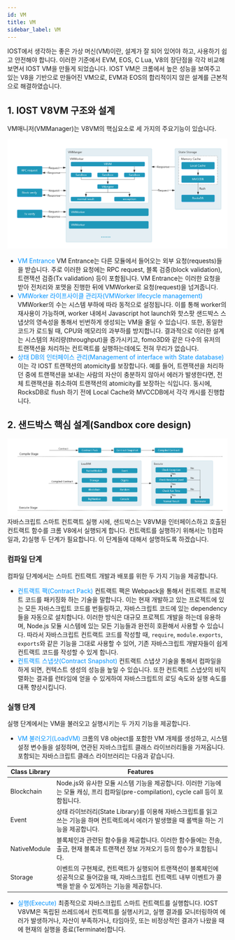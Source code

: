 ```yaml
---
id: VM
title: VM
sidebar_label: VM
---
```

IOST에서 생각하는 좋은 가상 머신(VM)이란, 설계가 잘 되어 있어야 하고, 사용하기 쉽고 안전해야 합니다. 이러한 기준에서 EVM, EOS, C Lua, V8의 장단점을 각각 비교해보면서 IOST VM을 만들게 되었습니다. IOST VM은 크롬에서 높은 성능을 보여주고 있는 V8을 기반으로 만들어진 VM으로, EVM과 EOS의 합리적이지 않은 설계를 근본적으로 해결하였습니다.

## 1. IOST V8VM 구조와 설계
VM매니저(VMManager)는 V8VM의 핵심요소로 세 가지의 주요기능이 있습니다.

![statedb](../assets/2-intro-of-iost/VM/V8VM.png)
* <font color="#0092ff">VM Entrance </font>VM Entrance는 다른 모듈에서 들어오는 외부 요청(requests)들을 받습니다. 주로 이러한 요청에는 RPC request, 블록 검증(block validation), 트랜잭션 검증(Tx validation) 등이 포함됩니다. VM Entrance는 이러한 요청을 받아 전처리와 포맷을 진행한 뒤에 VMWorker로 요청(request)을 넘겨줍니다.
* <font color="#0092ff">VMWorker 라이프사이클 관리자(VMWorker lifecycle management) </font>VMWorker의 수는 시스템 부하에 따라 동적으로 설정됩니다. 이를 통해 worker의 재사용이 가능하며, worker 내에서 Javascript hot launch와 핫스팟 샌드박스 스냅샷의 영속성을 통해서 빈번하게 생성되는 VM을 줄일 수 있습니다. 또한, 동일한 코드가 로드될 때, CPU와 메모리의 과부하를 방지합니다. 결과적으로 이러한 설계는 시스템의 처리량(throughput)을 증가시키고, fomo3D와 같은 다수의 유저의 트랜잭션을 처리하는 컨트랙트를 실행하는데에도 전혀 무리가 없습니다.
* <font color="#0092ff">상태 DB의 인터페이스 관리(Management of interface with State database) </font> 이는 각 IOST 트랜잭션의 atomicity를 보장합니다. 예를 들어, 트랜잭션을 처리하던 중에 트랜잭션을 보내는 사람의 자산이 충분하지 않아서 에러가 발생한다면, 전체 트랜잭션을 취소하여 트랜잭션의 atomicity를 보장하는 식입니다. 동시에, RocksDB로 flush 하기 전에 Local Cache와 MVCCDB에서 각각 캐시를 진행합니다.

## 2. 샌드박스 핵심 설계(Sandbox core design)

![statedb](../assets/2-intro-of-iost/VM/sandbox.png)
자바스크립트 스마트 컨트랙트 실행 시에, 샌드박스는 V8VM을 인터페이스하고 호출된 컨트랙트 함수를 크롬 V8에서 실행되게 합니다. 컨트랙트를 실행하기 위해서는 1)컴파일과, 2)실행 두 단계가 필요합니다. 이 단계들에 대해서 설명하도록 하겠습니다.

### 컴파일 단계
컴파일 단계에서는 스마트 컨트랙트 개발과 배포를 위한 두 가지 기능을 제공합니다.

* <font color="#0092ff">컨트랙트 팩(Contract Pack) </font>컨트랙트 팩은 Webpack을 통해서 컨트랙트 프로젝트 코드를 패키징화 하는 기술을 말합니다. 이는 현재 개발하고 있는 프로젝트에 있는 모든 자바스크립트 코드를 번들링하고, 자바스크립트 코드에 있는 dependency들을 자동으로 설치합니다. 이러한 방식은 대규모 프로젝트 개발을 하는데 유용하며, Node.js 모듈 시스템에 있는 모든 기능들과 완전히 호환해서 사용할 수 있습니다. 따라서 자바스크립트 컨트랙트 코드를 작성할 때, `require`, `module.exports`, `exports`와 같은 기능을 그대로 사용할 수 있어, 기존 자바스크립트 개발자들이 쉽게 컨트랙트 코드를 작성할 수 있게 합니다.  
* <font color="#0092ff">컨트랙트 스냅샷(Contract Snapshot) </font>컨트랙트 스냅샷 기술을 통해서 컴파일을 하게 되면, 컨텍스트 생성의 성능을 높일 수 있습니다. 또한 컨트랙트 스냅샷의 비직렬화는 결과를 런타임에 얻을 수 있게하여 자바스크립트의 로딩 속도와 실행 속도를 대폭 향상시킵니다.

### 실행 단계

실행 단계에서는 VM을 불러오고 실행시키는 두 가지 기능을 제공합니다.

* <font color="#0092ff">VM 불러오기(LoadVM) </font>크롬의 V8 object를 포함한 VM 개체를 생성하고, 시스템 설정 변수들을 설정하며, 연관된 자바스크립트 클래스 라이브러리들을 가져옵니다. 포함되는 자바스크립트 클래스 라이브러리는 다음과 같습니다.

| Class Library          | Features   |
| --------     | -----  |
| Blockchain   | Node.js와 유사한 모듈 시스템 기능을 제공합니다. 이러한 기능에는 모듈 캐싱, 프리 컴파일(pre-compilation), cycle call 등이 포함됩니다.|
| Event        | 상태 라이브러리(State Library)를 이용해 자바스크립트를 읽고 쓰는 기능을 하며 컨트랙트에서 에러가 발생했을 때 롤백을 하는 기능을 제공합니다. |
| NativeModule | 블록체인과 관련된 함수들을 제공합니다. 이러한 함수들에는 전송, 출금, 현재 블록과 트랜잭션 정보 가져오기 등의 함수가 포함됩니다.|
| Storage      | 이벤트의 구현체로, 컨트랙트가 실행되어 트랜잭션이 블록체인에 성공적으로 들어갔을 때, 자바스크립트 컨트랙트 내부 이벤트가 콜백을 받을 수 있게하는 기능을 제공합니다. |

* <font color="#0092ff">실행(Execute) </font>최종적으로 자바스크립트 스마트 컨트랙트를 실행합니다. IOST V8VM은 독립된 쓰레드에서 컨트랙트를 실행시키고, 실행 결과를 모니터링하여 에러가 발생하거나, 자산이 부족하거나, 타임아웃, 또는 비정상적인 결과가 나왔을 때에 현재의 실행을 종료(Terminate)합니다.
